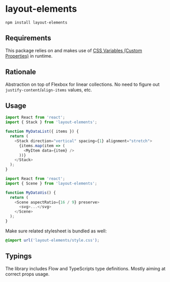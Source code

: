 # layout-elements

    npm install layout-elements

## Requirements

This package relies on and makes use of [CSS Variables (Custom Properties)](https://caniuse.com/#feat=css-variables) in runtime.

## Rationale

Abstraction on top of Flexbox for linear collections. No need to figure out
`justify-content`/`align-items` values, etc.

## Usage

```javascript
import React from 'react';
import { Stack } from 'layout-elements';

function MyDataList({ items }) {
  return (
    <Stack direction="vertical" spacing={1} alignment="stretch">
      {items.map(item => (
        <MyItem data={item} />
      ))}
    </Stack>
  );
}
```

```javascript
import React from 'react';
import { Scene } from 'layout-elements';

function MyDataVis() {
  return (
    <Scene aspectRatio={16 / 9} preserve>
      <svg>...</svg>
    </Scene>
  );
}
```

Make sure related stylesheet is bundled as well:

```css
@import url('layout-elements/style.css');
```

## Typings

The library includes Flow and TypeScripts type definitions. Mostly aiming at
correct props usage.
